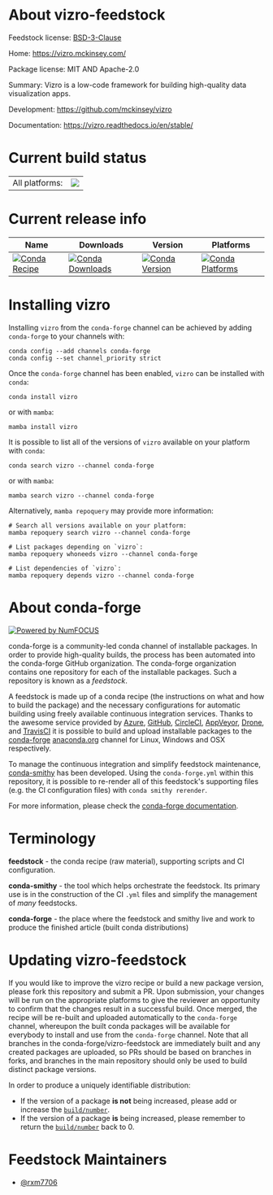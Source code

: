 About vizro-feedstock
=====================

Feedstock license: [BSD-3-Clause](https://github.com/conda-forge/vizro-feedstock/blob/main/LICENSE.txt)

Home: https://vizro.mckinsey.com/

Package license: MIT AND Apache-2.0

Summary: Vizro is a low-code framework for building high-quality data visualization apps.

Development: https://github.com/mckinsey/vizro

Documentation: https://vizro.readthedocs.io/en/stable/

Current build status
====================


<table><tr><td>All platforms:</td>
    <td>
      <a href="https://dev.azure.com/conda-forge/feedstock-builds/_build/latest?definitionId=20509&branchName=main">
        <img src="https://dev.azure.com/conda-forge/feedstock-builds/_apis/build/status/vizro-feedstock?branchName=main">
      </a>
    </td>
  </tr>
</table>

Current release info
====================

| Name | Downloads | Version | Platforms |
| --- | --- | --- | --- |
| [![Conda Recipe](https://img.shields.io/badge/recipe-vizro-green.svg)](https://anaconda.org/conda-forge/vizro) | [![Conda Downloads](https://img.shields.io/conda/dn/conda-forge/vizro.svg)](https://anaconda.org/conda-forge/vizro) | [![Conda Version](https://img.shields.io/conda/vn/conda-forge/vizro.svg)](https://anaconda.org/conda-forge/vizro) | [![Conda Platforms](https://img.shields.io/conda/pn/conda-forge/vizro.svg)](https://anaconda.org/conda-forge/vizro) |

Installing vizro
================

Installing `vizro` from the `conda-forge` channel can be achieved by adding `conda-forge` to your channels with:

```
conda config --add channels conda-forge
conda config --set channel_priority strict
```

Once the `conda-forge` channel has been enabled, `vizro` can be installed with `conda`:

```
conda install vizro
```

or with `mamba`:

```
mamba install vizro
```

It is possible to list all of the versions of `vizro` available on your platform with `conda`:

```
conda search vizro --channel conda-forge
```

or with `mamba`:

```
mamba search vizro --channel conda-forge
```

Alternatively, `mamba repoquery` may provide more information:

```
# Search all versions available on your platform:
mamba repoquery search vizro --channel conda-forge

# List packages depending on `vizro`:
mamba repoquery whoneeds vizro --channel conda-forge

# List dependencies of `vizro`:
mamba repoquery depends vizro --channel conda-forge
```


About conda-forge
=================

[![Powered by
NumFOCUS](https://img.shields.io/badge/powered%20by-NumFOCUS-orange.svg?style=flat&colorA=E1523D&colorB=007D8A)](https://numfocus.org)

conda-forge is a community-led conda channel of installable packages.
In order to provide high-quality builds, the process has been automated into the
conda-forge GitHub organization. The conda-forge organization contains one repository
for each of the installable packages. Such a repository is known as a *feedstock*.

A feedstock is made up of a conda recipe (the instructions on what and how to build
the package) and the necessary configurations for automatic building using freely
available continuous integration services. Thanks to the awesome service provided by
[Azure](https://azure.microsoft.com/en-us/services/devops/), [GitHub](https://github.com/),
[CircleCI](https://circleci.com/), [AppVeyor](https://www.appveyor.com/),
[Drone](https://cloud.drone.io/welcome), and [TravisCI](https://travis-ci.com/)
it is possible to build and upload installable packages to the
[conda-forge](https://anaconda.org/conda-forge) [anaconda.org](https://anaconda.org/)
channel for Linux, Windows and OSX respectively.

To manage the continuous integration and simplify feedstock maintenance,
[conda-smithy](https://github.com/conda-forge/conda-smithy) has been developed.
Using the ``conda-forge.yml`` within this repository, it is possible to re-render all of
this feedstock's supporting files (e.g. the CI configuration files) with ``conda smithy rerender``.

For more information, please check the [conda-forge documentation](https://conda-forge.org/docs/).

Terminology
===========

**feedstock** - the conda recipe (raw material), supporting scripts and CI configuration.

**conda-smithy** - the tool which helps orchestrate the feedstock.
                   Its primary use is in the construction of the CI ``.yml`` files
                   and simplify the management of *many* feedstocks.

**conda-forge** - the place where the feedstock and smithy live and work to
                  produce the finished article (built conda distributions)


Updating vizro-feedstock
========================

If you would like to improve the vizro recipe or build a new
package version, please fork this repository and submit a PR. Upon submission,
your changes will be run on the appropriate platforms to give the reviewer an
opportunity to confirm that the changes result in a successful build. Once
merged, the recipe will be re-built and uploaded automatically to the
`conda-forge` channel, whereupon the built conda packages will be available for
everybody to install and use from the `conda-forge` channel.
Note that all branches in the conda-forge/vizro-feedstock are
immediately built and any created packages are uploaded, so PRs should be based
on branches in forks, and branches in the main repository should only be used to
build distinct package versions.

In order to produce a uniquely identifiable distribution:
 * If the version of a package **is not** being increased, please add or increase
   the [``build/number``](https://docs.conda.io/projects/conda-build/en/latest/resources/define-metadata.html#build-number-and-string).
 * If the version of a package **is** being increased, please remember to return
   the [``build/number``](https://docs.conda.io/projects/conda-build/en/latest/resources/define-metadata.html#build-number-and-string)
   back to 0.

Feedstock Maintainers
=====================

* [@rxm7706](https://github.com/rxm7706/)

